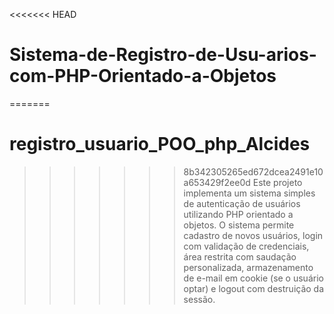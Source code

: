 <<<<<<< HEAD
# Sistema-de-Registro-de-Usu-arios-com-PHP-Orientado-a-Objetos
=======
# registro_usuario_POO_php_Alcides
>>>>>>> 8b342305265ed672dcea2491e10a653429f2ee0d
Este projeto implementa um sistema simples de autenticação de usuários utilizando PHP orientado a objetos. O sistema permite cadastro de novos usuários, login com validação de credenciais, área restrita com saudação personalizada, armazenamento de e-mail em cookie (se o usuário optar) e logout com destruição da sessão.
